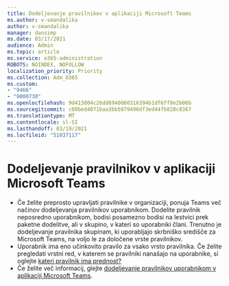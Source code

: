 ```yaml
---
title: Dodeljevanje pravilnikov v aplikaciji Microsoft Teams
ms.author: v-smandalika
author: v-smandalika
manager: dansimp
ms.date: 03/17/2021
audience: Admin
ms.topic: article
ms.service: o365-administration
ROBOTS: NOINDEX, NOFOLLOW
localization_priority: Priority
ms.collection: Adm_O365
ms.custom:
- "9466"
- "9000730"
ms.openlocfilehash: 9d413804c26dd6940060316394b1df6ff8e2b06b
ms.sourcegitcommit: c08bed4071baa3bb5879496df3ed44fb828c8367
ms.translationtype: MT
ms.contentlocale: sl-SI
ms.lasthandoff: 03/19/2021
ms.locfileid: "51037117"
---
```

# <a name="assign-policies-in-microsoft-teams"></a>Dodeljevanje pravilnikov v aplikaciji Microsoft Teams

- Če želite preprosto upravljati pravilnike v organizaciji, ponuja Teams več načinov dodeljevanja pravilnikov uporabnikom. Dodelite pravilnik neposredno uporabnikom, bodisi posamezno bodisi na lestvici prek paketne dodelitve, ali v skupino, v kateri so uporabniki člani.  Trenutno je dodeljevanje pravilnika skupinam, ki uporabljajo skrbniško središče za Microsoft Teams, na voljo le za določene vrste pravilnikov. 
- Uporabnik ima eno učinkovito pravilo za vsako vrsto pravilnika. Če želite pregledati vrstni red, v katerem se pravilniki nanašajo na uporabnike, si oglejte [kateri pravilnik ima prednost?](https://docs.microsoft.com/microsoftteams/assign-policies#which-policy-takes-precedence)
- Če želite več informacij, glejte [dodeljevanje pravilnikov uporabnikom v aplikaciji Microsoft Teams](https://docs.microsoft.com/microsoftteams/assign-policies).